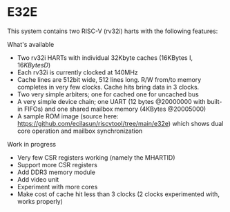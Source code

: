 # E32E

This system contains two RISC-V (rv32i) harts with the following features:

What's available
- Two rv32i HARTs with individual 32Kbyte caches (16KBytes I$, 16KBytes D$)
- Each rv32i is currently clocked at 140MHz
- Cache lines are 512bit wide, 512 lines long. R/W from/to memory completes in very few clocks. Cache hits bring data in 3 clocks.
- Two very simple arbiters; one for cached one for uncached bus
- A very simple device chain; one UART (12 bytes @20000000 with built-in FIFOs) and one shared mailbox memory (4KBytes @20005000)
- A sample ROM image (source here: https://github.com/ecilasun/riscvtool/tree/main/e32e) which shows dual core operation and mailbox synchronization

Work in progress
- Very few CSR registers working (namely the MHARTID) 
- Support more CSR registers
- Add DDR3 memory module
- Add video unit
- Experiment with more cores
- Make cost of cache hit less than 3 clocks (2 clocks experimented with, works properly)
